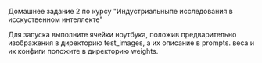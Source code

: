 Домашнее задание 2 по  курсу "Индустриальныпе исследования в исскуственном интеллекте"

Для запуска выполните ячейки ноутбука, положив предварительно изображения в директорию test_images, а их описание в prompts. веса и их конфиги положите в директорию weights.
